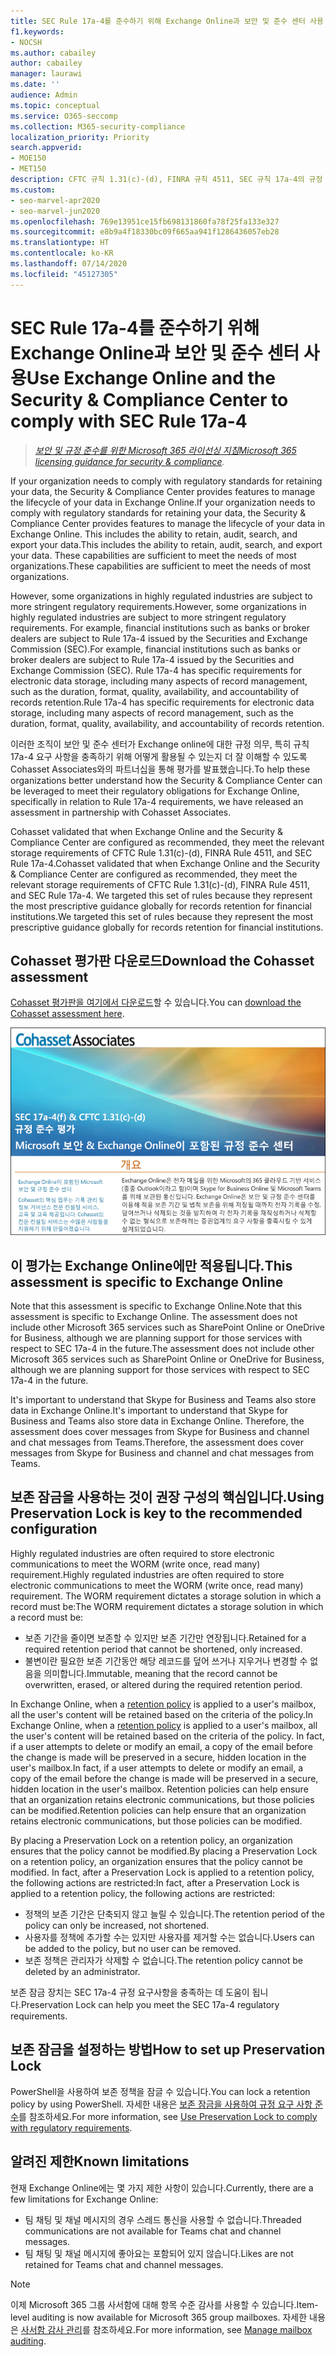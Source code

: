 ```yaml
---
title: SEC Rule 17a-4를 준수하기 위해 Exchange Online과 보안 및 준수 센터 사용
f1.keywords:
- NOCSH
ms.author: cabailey
author: cabailey
manager: laurawi
ms.date: ''
audience: Admin
ms.topic: conceptual
ms.service: O365-seccomp
ms.collection: M365-security-compliance
localization_priority: Priority
search.appverid:
- MOE150
- MET150
description: CFTC 규칙 1.31(c)-(d), FINRA 규칙 4511, SEC 규칙 17a-4의 규정 요구 사항을 충족하도록 Exchange Online 및 규정 준수 센터 구성
ms.custom:
- seo-marvel-apr2020
- seo-marvel-jun2020
ms.openlocfilehash: 769e13951ce15fb698131860fa78f25fa133e327
ms.sourcegitcommit: e8b9a4f18330bc09f665aa941f1286436057eb28
ms.translationtype: HT
ms.contentlocale: ko-KR
ms.lasthandoff: 07/14/2020
ms.locfileid: "45127305"
---
```

# <a name="use-exchange-online-and-the-security--compliance-center-to-comply-with-sec-rule-17a-4"></a><span data-ttu-id="0d1e9-103">SEC Rule 17a-4를 준수하기 위해 Exchange Online과 보안 및 준수 센터 사용</span><span class="sxs-lookup"><span data-stu-id="0d1e9-103">Use Exchange Online and the Security & Compliance Center to comply with SEC Rule 17a-4</span></span>

><span data-ttu-id="0d1e9-104">*[보안 및 규정 준수를 위한 Microsoft 365 라이선싱 지침](https://aka.ms/ComplianceSD)*</span><span class="sxs-lookup"><span data-stu-id="0d1e9-104">*[Microsoft 365 licensing guidance for security & compliance](https://aka.ms/ComplianceSD).*</span></span>

<span data-ttu-id="0d1e9-105">If your organization needs to comply with regulatory standards for retaining your data, the Security & Compliance Center provides features to manage the lifecycle of your data in Exchange Online.</span><span class="sxs-lookup"><span data-stu-id="0d1e9-105">If your organization needs to comply with regulatory standards for retaining your data, the Security & Compliance Center provides features to manage the lifecycle of your data in Exchange Online.</span></span> <span data-ttu-id="0d1e9-106">This includes the ability to retain, audit, search, and export your data.</span><span class="sxs-lookup"><span data-stu-id="0d1e9-106">This includes the ability to retain, audit, search, and export your data.</span></span> <span data-ttu-id="0d1e9-107">These capabilities are sufficient to meet the needs of most organizations.</span><span class="sxs-lookup"><span data-stu-id="0d1e9-107">These capabilities are sufficient to meet the needs of most organizations.</span></span>

<span data-ttu-id="0d1e9-108">However, some organizations in highly regulated industries are subject to more stringent regulatory requirements.</span><span class="sxs-lookup"><span data-stu-id="0d1e9-108">However, some organizations in highly regulated industries are subject to more stringent regulatory requirements.</span></span> <span data-ttu-id="0d1e9-109">For example, financial institutions such as banks or broker dealers are subject to Rule 17a-4 issued by the Securities and Exchange Commission (SEC).</span><span class="sxs-lookup"><span data-stu-id="0d1e9-109">For example, financial institutions such as banks or broker dealers are subject to Rule 17a-4 issued by the Securities and Exchange Commission (SEC).</span></span> <span data-ttu-id="0d1e9-110">Rule 17a-4 has specific requirements for electronic data storage, including many aspects of record management, such as the duration, format, quality, availability, and accountability of records retention.</span><span class="sxs-lookup"><span data-stu-id="0d1e9-110">Rule 17a-4 has specific requirements for electronic data storage, including many aspects of record management, such as the duration, format, quality, availability, and accountability of records retention.</span></span>

<span data-ttu-id="0d1e9-111">이러한 조직이 보안 및 준수 센터가 Exchange online에 대한 규정 의무, 특히 규칙 17a-4 요구 사항을 충족하기 위해 어떻게 활용될 수 있는지 더 잘 이해할 수 있도록 Cohasset Associates와의 파트너십을 통해 평가를 발표했습니다.</span><span class="sxs-lookup"><span data-stu-id="0d1e9-111">To help these organizations better understand how the Security & Compliance Center can be leveraged to meet their regulatory obligations for Exchange Online, specifically in relation to Rule 17a-4 requirements, we have released an assessment in partnership with Cohasset Associates.</span></span>

<span data-ttu-id="0d1e9-112">Cohasset validated that when Exchange Online and the Security & Compliance Center are configured as recommended, they meet the relevant storage requirements of CFTC Rule 1.31(c)-(d), FINRA Rule 4511, and SEC Rule 17a-4.</span><span class="sxs-lookup"><span data-stu-id="0d1e9-112">Cohasset validated that when Exchange Online and the Security & Compliance Center are configured as recommended, they meet the relevant storage requirements of CFTC Rule 1.31(c)-(d), FINRA Rule 4511, and SEC Rule 17a-4.</span></span> <span data-ttu-id="0d1e9-113">We targeted this set of rules because they represent the most prescriptive guidance globally for records retention for financial institutions.</span><span class="sxs-lookup"><span data-stu-id="0d1e9-113">We targeted this set of rules because they represent the most prescriptive guidance globally for records retention for financial institutions.</span></span>

## <a name="download-the-cohasset-assessment"></a><span data-ttu-id="0d1e9-114">Cohasset 평가판 다운로드</span><span class="sxs-lookup"><span data-stu-id="0d1e9-114">Download the Cohasset assessment</span></span>

<span data-ttu-id="0d1e9-115">[Cohasset 평가판을 여기에서 다운로드](https://servicetrust.microsoft.com/ViewPage/TrustDocuments?command=Download&downloadType=Document&downloadId=9fa8349d-a0c9-47d9-93ad-472aa0fa44ec&docTab=6d000410-c9e9-11e7-9a91-892aae8839ad_FAQ_and_White_Papers)할 수 있습니다.</span><span class="sxs-lookup"><span data-stu-id="0d1e9-115">You can [download the Cohasset assessment here](https://servicetrust.microsoft.com/ViewPage/TrustDocuments?command=Download&downloadType=Document&downloadId=9fa8349d-a0c9-47d9-93ad-472aa0fa44ec&docTab=6d000410-c9e9-11e7-9a91-892aae8839ad_FAQ_and_White_Papers).</span></span>

![Cohasset Associates의 다운로드 가능한 평가의 제목 페이지](../media/cohasset-associates-assessment.png)

## <a name="this-assessment-is-specific-to-exchange-online"></a><span data-ttu-id="0d1e9-117">이 평가는 Exchange Online에만 적용됩니다.</span><span class="sxs-lookup"><span data-stu-id="0d1e9-117">This assessment is specific to Exchange Online</span></span>

<span data-ttu-id="0d1e9-118">Note that this assessment is specific to Exchange Online.</span><span class="sxs-lookup"><span data-stu-id="0d1e9-118">Note that this assessment is specific to Exchange Online.</span></span> <span data-ttu-id="0d1e9-119">The assessment does not include other Microsoft 365 services such as SharePoint Online or OneDrive for Business, although we are planning support for those services with respect to SEC 17a-4 in the future.</span><span class="sxs-lookup"><span data-stu-id="0d1e9-119">The assessment does not include other Microsoft 365 services such as SharePoint Online or OneDrive for Business, although we are planning support for those services with respect to SEC 17a-4 in the future.</span></span>

<span data-ttu-id="0d1e9-120">It's important to understand that Skype for Business and Teams also store data in Exchange Online.</span><span class="sxs-lookup"><span data-stu-id="0d1e9-120">It's important to understand that Skype for Business and Teams also store data in Exchange Online.</span></span> <span data-ttu-id="0d1e9-121">Therefore, the assessment does cover messages from Skype for Business and channel and chat messages from Teams.</span><span class="sxs-lookup"><span data-stu-id="0d1e9-121">Therefore, the assessment does cover messages from Skype for Business and channel and chat messages from Teams.</span></span>

## <a name="using-preservation-lock-is-key-to-the-recommended-configuration"></a><span data-ttu-id="0d1e9-122">보존 잠금을 사용하는 것이 권장 구성의 핵심입니다.</span><span class="sxs-lookup"><span data-stu-id="0d1e9-122">Using Preservation Lock is key to the recommended configuration</span></span>

<span data-ttu-id="0d1e9-123">Highly regulated industries are often required to store electronic communications to meet the WORM (write once, read many) requirement.</span><span class="sxs-lookup"><span data-stu-id="0d1e9-123">Highly regulated industries are often required to store electronic communications to meet the WORM (write once, read many) requirement.</span></span> <span data-ttu-id="0d1e9-124">The WORM requirement dictates a storage solution in which a record must be:</span><span class="sxs-lookup"><span data-stu-id="0d1e9-124">The WORM requirement dictates a storage solution in which a record must be:</span></span>

- <span data-ttu-id="0d1e9-125">보존 기간을 줄이면 보존할 수 있지만 보존 기간만 연장됩니다.</span><span class="sxs-lookup"><span data-stu-id="0d1e9-125">Retained for a required retention period that cannot be shortened, only increased.</span></span>
- <span data-ttu-id="0d1e9-126">불변이란 필요한 보존 기간동안 해당 레코드를 덮어 쓰거나 지우거나 변경할 수 없음을 의미합니다.</span><span class="sxs-lookup"><span data-stu-id="0d1e9-126">Immutable, meaning that the record cannot be overwritten, erased, or altered during the required retention period.</span></span>

<span data-ttu-id="0d1e9-127">In Exchange Online, when a [retention policy](retention.md) is applied to a user's mailbox, all the user's content will be retained based on the criteria of the policy.</span><span class="sxs-lookup"><span data-stu-id="0d1e9-127">In Exchange Online, when a [retention policy](retention.md) is applied to a user's mailbox, all the user's content will be retained based on the criteria of the policy.</span></span> <span data-ttu-id="0d1e9-128">In fact, if a user attempts to delete or modify an email, a copy of the email before the change is made will be preserved in a secure, hidden location in the user's mailbox.</span><span class="sxs-lookup"><span data-stu-id="0d1e9-128">In fact, if a user attempts to delete or modify an email, a copy of the email before the change is made will be preserved in a secure, hidden location in the user's mailbox.</span></span> <span data-ttu-id="0d1e9-129">Retention policies can help ensure that an organization retains electronic communications, but those policies can be modified.</span><span class="sxs-lookup"><span data-stu-id="0d1e9-129">Retention policies can help ensure that an organization retains electronic communications, but those policies can be modified.</span></span>

<span data-ttu-id="0d1e9-130">By placing a Preservation Lock on a retention policy, an organization ensures that the policy cannot be modified.</span><span class="sxs-lookup"><span data-stu-id="0d1e9-130">By placing a Preservation Lock on a retention policy, an organization ensures that the policy cannot be modified.</span></span> <span data-ttu-id="0d1e9-131">In fact, after a Preservation Lock is applied to a retention policy, the following actions are restricted:</span><span class="sxs-lookup"><span data-stu-id="0d1e9-131">In fact, after a Preservation Lock is applied to a retention policy, the following actions are restricted:</span></span>

- <span data-ttu-id="0d1e9-132">정책의 보존 기간은 단축되지 않고 늘릴 수 있습니다.</span><span class="sxs-lookup"><span data-stu-id="0d1e9-132">The retention period of the policy can only be increased, not shortened.</span></span>
- <span data-ttu-id="0d1e9-133">사용자를 정책에 추가할 수는 있지만 사용자를 제거할 수는 없습니다.</span><span class="sxs-lookup"><span data-stu-id="0d1e9-133">Users can be added to the policy, but no user can be removed.</span></span>
- <span data-ttu-id="0d1e9-134">보존 정책은 관리자가 삭제할 수 없습니다.</span><span class="sxs-lookup"><span data-stu-id="0d1e9-134">The retention policy cannot be deleted by an administrator.</span></span>

<span data-ttu-id="0d1e9-135">보존 잠금 장치는 SEC 17a-4 규정 요구사항을 충족하는 데 도움이 됩니다.</span><span class="sxs-lookup"><span data-stu-id="0d1e9-135">Preservation Lock can help you meet the SEC 17a-4 regulatory requirements.</span></span>

## <a name="how-to-set-up-preservation-lock"></a><span data-ttu-id="0d1e9-136">보존 잠금을 설정하는 방법</span><span class="sxs-lookup"><span data-stu-id="0d1e9-136">How to set up Preservation Lock</span></span>

<span data-ttu-id="0d1e9-137">PowerShell을 사용하여 보존 정책을 잠글 수 있습니다.</span><span class="sxs-lookup"><span data-stu-id="0d1e9-137">You can lock a retention policy by using PowerShell.</span></span> <span data-ttu-id="0d1e9-138">자세한 내용은 [보존 잠금을 사용하여 규정 요구 사항 준수](retention.md#use-preservation-lock-to-comply-with-regulatory-requirements)를 참조하세요.</span><span class="sxs-lookup"><span data-stu-id="0d1e9-138">For more information, see [Use Preservation Lock to comply with regulatory requirements](retention.md#use-preservation-lock-to-comply-with-regulatory-requirements).</span></span>

## <a name="known-limitations"></a><span data-ttu-id="0d1e9-139">알려진 제한</span><span class="sxs-lookup"><span data-stu-id="0d1e9-139">Known limitations</span></span>

<span data-ttu-id="0d1e9-140">현재 Exchange Online에는 몇 가지 제한 사항이 있습니다.</span><span class="sxs-lookup"><span data-stu-id="0d1e9-140">Currently, there are a few limitations for Exchange Online:</span></span>

- <span data-ttu-id="0d1e9-141">팀 채팅 및 채널 메시지의 경우 스레드 통신을 사용할 수 없습니다.</span><span class="sxs-lookup"><span data-stu-id="0d1e9-141">Threaded communications are not available for Teams chat and channel messages.</span></span>
- <span data-ttu-id="0d1e9-142">팀 채팅 및 채널 메시지에 좋아요는 포함되어 있지 않습니다.</span><span class="sxs-lookup"><span data-stu-id="0d1e9-142">Likes are not retained for Teams chat and channel messages.</span></span>

> [!NOTE]
> <span data-ttu-id="0d1e9-143">이제 Microsoft 365 그룹 사서함에 대해 항목 수준 감사를 사용할 수 있습니다.</span><span class="sxs-lookup"><span data-stu-id="0d1e9-143">Item-level auditing is now available for Microsoft 365 group mailboxes.</span></span> <span data-ttu-id="0d1e9-144">자세한 내용은 [사서함 감사 관리](enable-mailbox-auditing.md)를 참조하세요.</span><span class="sxs-lookup"><span data-stu-id="0d1e9-144">For more information, see [Manage mailbox auditing](enable-mailbox-auditing.md).</span></span>
